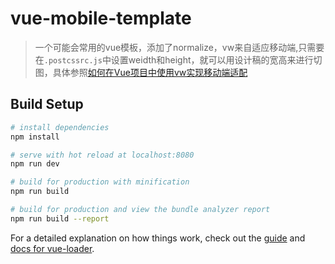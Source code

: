 # vue-mobile-template

> 一个可能会常用的vue模板，添加了normalize，vw来自适应移动端,只需要在`.postcssrc.js`中设置weidth和height，就可以用设计稿的宽高来进行切图，具体参照[如何在Vue项目中使用vw实现移动端适配](https://www.w3cplus.com/mobile/vw-layout-in-vue.html)

## Build Setup

``` bash
# install dependencies
npm install

# serve with hot reload at localhost:8080
npm run dev

# build for production with minification
npm run build

# build for production and view the bundle analyzer report
npm run build --report
```

For a detailed explanation on how things work, check out the [guide](http://vuejs-templates.github.io/webpack/) and [docs for vue-loader](http://vuejs.github.io/vue-loader).
